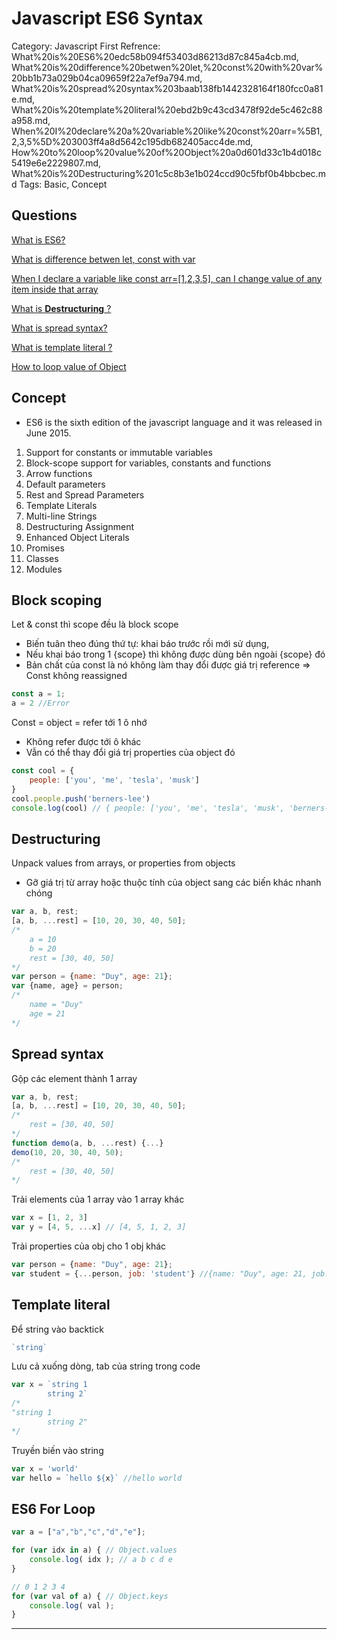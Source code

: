 # Javascript ES6 Syntax

Category: Javascript
First Refrence: What%20is%20ES6%20edc58b094f53403d86213d87c845a4cb.md, What%20is%20difference%20betwen%20let,%20const%20with%20var%20bb1b73a029b04ca09659f22a7ef9a794.md, What%20is%20spread%20syntax%203baab138fb1442328164f180fcc0a81e.md, What%20is%20template%20literal%20ebd2b9c43cd3478f92de5c462c88a958.md, When%20I%20declare%20a%20variable%20like%20const%20arr=%5B1,2,3,5%5D%203003ff4a8d5642c195db682405acc4de.md, How%20to%20loop%20value%20of%20Object%20a0d601d33c1b4d018c5419e6e2229807.md, What%20is%20Destructuring%201c5c8b3e1b024ccd90c5fbf0b4bbcbec.md
Tags: Basic, Concept

## Questions

[What is ES6?](What%20is%20ES6%20edc58b094f53403d86213d87c845a4cb.md)

[What is difference betwen let, const with var](What%20is%20difference%20betwen%20let,%20const%20with%20var%20bb1b73a029b04ca09659f22a7ef9a794.md)

[When I declare a variable like const arr=[1,2,3,5], can I change value of any item inside that array](When%20I%20declare%20a%20variable%20like%20const%20arr=%5B1,2,3,5%5D%203003ff4a8d5642c195db682405acc4de.md)

[What is ****Destructuring**** ?](What%20is%20Destructuring%201c5c8b3e1b024ccd90c5fbf0b4bbcbec.md)

[What is spread syntax?](What%20is%20spread%20syntax%203baab138fb1442328164f180fcc0a81e.md)

[What is template literal ?](What%20is%20template%20literal%20ebd2b9c43cd3478f92de5c462c88a958.md)

[How to loop value of Object](How%20to%20loop%20value%20of%20Object%20a0d601d33c1b4d018c5419e6e2229807.md)

## Concept

- ES6 is the sixth edition of the javascript language and it was released in June 2015.
1. Support for constants or immutable variables
2. Block-scope support for variables, constants and functions
3. Arrow functions
4. Default parameters
5. Rest and Spread Parameters
6. Template Literals
7. Multi-line Strings
8. Destructuring Assignment
9. Enhanced Object Literals
10. Promises
11. Classes
12. Modules

## Block scoping

Let & const thì scope đều là block scope

- Biến tuân theo đúng thứ tự: khai báo trước rồi mới sử dụng,
- Nếu khai báo trong 1 {scope} thì không được dùng bên ngoài {scope} đó
- Bản chất của const là nó không làm thay đổi được giá trị reference => Const không reassigned

```jsx
const a = 1;
a = 2 //Error
```

Const = object = refer tới 1 ô nhớ

- Không refer được tới ô khác
- Vẫn có thể thay đổi giá trị properties của object đó

```jsx
const cool = { 
    people: ['you', 'me', 'tesla', 'musk'] 
}
cool.people.push('berners-lee')
console.log(cool) // { people: ['you', 'me', 'tesla', 'musk', 'berners-lee'] }
```

## ****Destructuring****

Unpack values from arrays, or properties from objects

- Gỡ giá trị từ array hoặc thuộc tính của object sang các  biến khác nhanh chóng

```jsx
var a, b, rest;
[a, b, ...rest] = [10, 20, 30, 40, 50];
/*
    a = 10
    b = 20
    rest = [30, 40, 50]
*/
var person = {name: "Duy", age: 21}; 
var {name, age} = person;
/*
    name = "Duy"
    age = 21
*/
```

## Spread ****syntax****

Gộp các element thành 1 array

```jsx
var a, b, rest;
[a, b, ...rest] = [10, 20, 30, 40, 50];
/*
    rest = [30, 40, 50]
*/
function demo(a, b, ...rest) {...}
demo(10, 20, 30, 40, 50);
/*
    rest = [30, 40, 50]
*/
```

Trải elements của 1 array vào 1 array khác

```jsx
var x = [1, 2, 3]
var y = [4, 5, ...x] // [4, 5, 1, 2, 3]
```

Trải properties của obj cho 1 obj khác

```jsx
var person = {name: "Duy", age: 21}; 
var student = {...person, job: 'student'} //{name: "Duy", age: 21, job: "student"}
```

## T****emplate literal****

Để string vào backtick

```jsx
`string`
```

Lưu cả xuống dòng, tab của string trong code

```jsx
var x = `string 1
        string 2`
/*
"string 1
        string 2"
*/
```

Truyền biến vào string

```jsx
var x = 'world'
var hello = `hello ${x}` //hello world
```

## ES6 For Loop

```jsx
var a = ["a","b","c","d","e"];

for (var idx in a) { // Object.values
	console.log( idx ); // a b c d e
}

// 0 1 2 3 4
for (var val of a) { // Object.keys
	console.log( val );
}
```

---